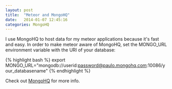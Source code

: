 ```yaml
---
layout: post
title:  "Meteor and MongoHQ"
date:   2014-01-07 12:45:16
categories: MongoHQ
---
```


I  use MongoHQ to host data for my meteor applications because it's fast and easy. In order to make meteor aware of MongoHQ, set the MONGO_URL environment variable with the URI of your database:

{% highlight bash %}
export MONGO_URL="mongodb://userid:password@paulo.mongohq.com:10086/your_databasename"
{% endhighlight %}

Check out [MongoHQ][mongohq] for more info.

[mongohq]:    http://mongohq.com
